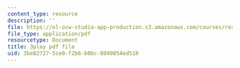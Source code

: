 ```yaml
---
content_type: resource
description: ''
file: https://ol-ocw-studio-app-production.s3.amazonaws.com/courses/res-10-s95-physics-of-covid-19-transmission-fall-2020/3be827275ce0f2b6b0bc8949854ed510_F0sz463hx3U.pdf
file_type: application/pdf
resourcetype: Document
title: 3play pdf file
uid: 3be82727-5ce0-f2b6-b0bc-8949854ed510
---
```

